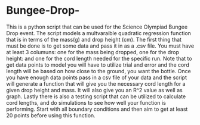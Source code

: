 # Bungee-Drop-
This is a python script that can be used for the Science Olympiad Bungee Drop event. The script models a multvaraible quadratic regression function that is in terms of the mass(g) and drop height (cm). The first thing that must be done is to get some data and pass it in as a .csv file. You must have at least 3 columuns: one for the mass being dropped, one for the drop height: and one for the cord length needed for the specific run. Note that to get data points to model you will have to utilize trial and error and the cord length will be based on how close to the ground, you want the bottle. Once you have enough data points pass in a csv file of your data and the script will generate a function that will give you the necessary cord length for a given drop height and mass. It will also give you an R^2 value as well as graph. Lastly there is also a testing script that can be utilized to calculate cord lengths, and do simulations to see how well your function is performing. Start with all boundary conditions and then aim to get at least 20 points before using this function. 
